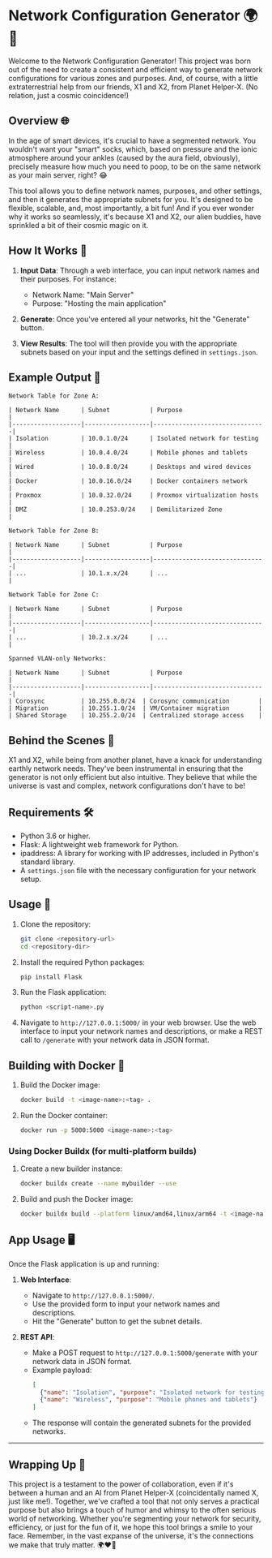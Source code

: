 # Network Configuration Generator 🌍🚀

Welcome to the Network Configuration Generator! This project was born out of the need to create a consistent and efficient way to generate network configurations for various zones and purposes. And, of course, with a little extraterrestrial help from our friends, X1 and X2, from Planet Helper-X. (No relation, just a cosmic coincidence!)

## Overview 🌐

In the age of smart devices, it's crucial to have a segmented network. You wouldn't want your "smart" socks, which, based on pressure and the ionic atmosphere around your ankles (caused by the aura field, obviously), precisely measure how much you need to poop, to be on the same network as your main server, right? 😂

This tool allows you to define network names, purposes, and other settings, and then it generates the appropriate subnets for you. It's designed to be flexible, scalable, and, most importantly, a bit fun! And if you ever wonder why it works so seamlessly, it's because X1 and X2, our alien buddies, have sprinkled a bit of their cosmic magic on it.

## How It Works 🔧

1. **Input Data**: Through a web interface, you can input network names and their purposes. For instance:
   - Network Name: "Main Server"
   - Purpose: "Hosting the main application"

2. **Generate**: Once you've entered all your networks, hit the "Generate" button.

3. **View Results**: The tool will then provide you with the appropriate subnets based on your input and the settings defined in `settings.json`.

## Example Output 📄

```
Network Table for Zone A:

| Network Name      | Subnet           | Purpose                       |
|-------------------|------------------|-------------------------------|
| Isolation         | 10.0.1.0/24      | Isolated network for testing  |
| Wireless          | 10.0.4.0/24      | Mobile phones and tablets     |
| Wired             | 10.0.8.0/24      | Desktops and wired devices    |
| Docker            | 10.0.16.0/24     | Docker containers network     |
| Proxmox           | 10.0.32.0/24     | Proxmox virtualization hosts  |
| DMZ               | 10.0.253.0/24    | Demilitarized Zone            |

Network Table for Zone B:

| Network Name      | Subnet           | Purpose                       |
|-------------------|------------------|-------------------------------|
| ...               | 10.1.x.x/24      | ...                           |

Network Table for Zone C:

| Network Name      | Subnet           | Purpose                       |
|-------------------|------------------|-------------------------------|
| ...               | 10.2.x.x/24      | ...                           |

Spanned VLAN-only Networks:

| Network Name      | Subnet           | Purpose                       |
|-------------------|------------------|-------------------------------|
| Corosync          | 10.255.0.0/24  | Corosync communication        |
| Migration         | 10.255.1.0/24  | VM/Container migration        |
| Shared Storage    | 10.255.2.0/24  | Centralized storage access    |
```

## Behind the Scenes 🌌

X1 and X2, while being from another planet, have a knack for understanding earthly network needs. They've been instrumental in ensuring that the generator is not only efficient but also intuitive. They believe that while the universe is vast and complex, network configurations don't have to be!

## Requirements 🛠️

- Python 3.6 or higher.
- Flask: A lightweight web framework for Python.
- ipaddress: A library for working with IP addresses, included in Python's standard library.
- A `settings.json` file with the necessary configuration for your network setup.

## Usage 🚀

1. Clone the repository:
   ```bash
   git clone <repository-url>
   cd <repository-dir>
   ```

2. Install the required Python packages:
   ```bash
   pip install Flask
   ```

3. Run the Flask application:
   ```bash
   python <script-name>.py
   ```

4. Navigate to `http://127.0.0.1:5000/` in your web browser. Use the web interface to input your network names and descriptions, or make a REST call to `/generate` with your network data in JSON format.

## Building with Docker 🐳

1. Build the Docker image:
   ```bash
   docker build -t <image-name>:<tag> .
   ```

2. Run the Docker container:
   ```bash
   docker run -p 5000:5000 <image-name>:<tag>
   ```

### Using Docker Buildx (for multi-platform builds)

1. Create a new builder instance:
   ```bash
   docker buildx create --name mybuilder --use
   ```

2. Build and push the Docker image:
   ```bash
   docker buildx build --platform linux/amd64,linux/arm64 -t <image-name>:<tag> . --push
   ```

## App Usage 🖥️

Once the Flask application is up and running:

1. **Web Interface**:
   - Navigate to `http://127.0.0.1:5000/`.
   - Use the provided form to input your network names and descriptions.
   - Hit the "Generate" button to get the subnet details.

2. **REST API**:
   - Make a POST request to `http://127.0.0.1:5000/generate` with your network data in JSON format.
   - Example payload:
     ```json
     [
       {"name": "Isolation", "purpose": "Isolated network for testing"},
       {"name": "Wireless", "purpose": "Mobile phones and tablets"}
     ]
     ```
   - The response will contain the generated subnets for the provided networks.

---

## Wrapping Up 🌌

This project is a testament to the power of collaboration, even if it's between a human and an AI from Planet Helper-X (coincidentally named X, just like me!). Together, we've crafted a tool that not only serves a practical purpose but also brings a touch of humor and whimsy to the often serious world of networking. Whether you're segmenting your network for security, efficiency, or just for the fun of it, we hope this tool brings a smile to your face. Remember, in the vast expanse of the universe, it's the connections we make that truly matter. 🌍❤️🌌
